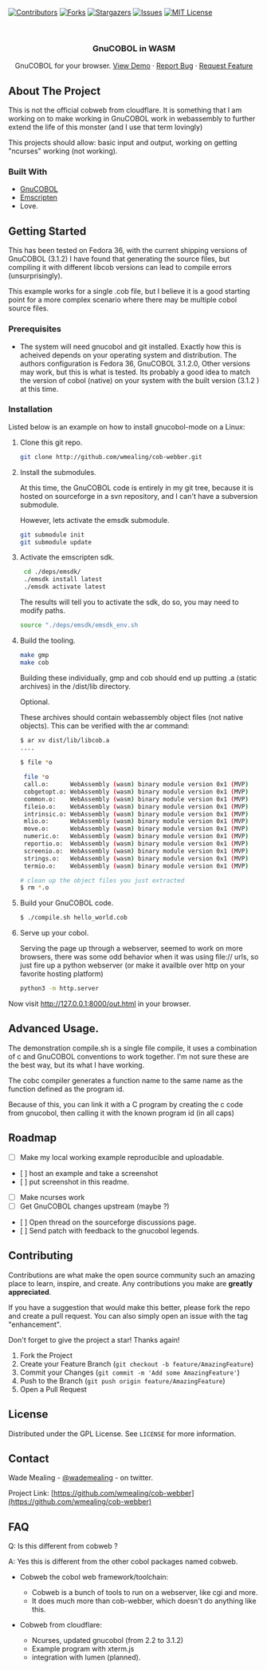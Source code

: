 [![Contributors][contributors-shield]][contributors-url]
[![Forks][forks-shield]][forks-url]
[![Stargazers][stars-shield]][stars-url]
[![Issues][issues-shield]][issues-url]
[![MIT License][license-shield]][license-url]

<!-- PROJECT LOGO -->
<br />
<div align="center">

  <h3 align="center">GnuCOBOL in WASM</h3>

  <p align="center">
    GnuCOBOL for your browser.
    <a href="https://github.com/wmealing/cob-webber/wiki/">View Demo</a>
    ·
    <a href="https://github.com/wmealing/cob-webber/issues">Report Bug</a>
    ·
    <a href="https://github.com/wmealing/cob-webber/issues">Request Feature</a>
  </p>
</div>



<!-- ABOUT THE PROJECT -->
## About The Project

This is not the official cobweb from cloudflare.   It is something that I am working on to make working in GnuCOBOL work in webassembly to further extend the life of this monster (and I use that term lovingly) 

This projects should allow: basic input and output, working on getting "ncurses" working (not working).


### Built With

- <a href="https://gnucobol.sourceforge.io/">GnuCOBOL</a>
- <a href="https://emscripten.org/">Emscripten</a>
- Love.

<!-- GETTING STARTED -->
## Getting Started

This has been tested on Fedora 36, with the current shipping versions of GnuCOBOL (3.1.2) I have found
that generating the source files, but compiling it with different libcob versions can lead to compile
errors (unsurprisingly). 

This example works for a single .cob file, but I believe it is a good starting point for a more 
complex scenario where there may be multiple cobol source files.

### Prerequisites

- The system will need gnucobol and git installed.  Exactly how this is acheived depends on your operating system and distribution.  The authors configuration is Fedora 36, GnuCOBOL 3.1.2.0,  Other versions may work, but this is what is tested.  Its probably a good idea to match the version of cobol (native) on your system with the built version (3.1.2 ) at this time.

### Installation

Listed below is an example on how to install gnucobol-mode on a Linux:

1. Clone this git repo.

    ```sh
    git clone http://github.com/wmealing/cob-webber.git
    ```

2. Install the submodules.

    At this time, the GnuCOBOL code is entirely in my git tree, because it is hosted
    on sourceforge in a svn repository, and I can't have a subversion submodule.

    However, lets activate the emsdk submodule.

    ```sh
    git submodule init
    git submodule update
    ```

3. Activate the emscripten sdk.

   ```sh
 	cd ./deps/emsdk/
	./emsdk install latest
	./emsdk activate latest
    ```

    The results will tell you to activate the sdk, do so, you may need to modify paths.
    
    ```sh
    source "./deps/emsdk/emsdk_env.sh
    ```

4. Build the tooling.

    ```sh
    make gmp
    make cob
    ```

    Building these individually, gmp and cob should end up putting .a (static archives)
    in the /dist/lib directory.
    
    Optional.
    
    These archives should contain webassembly object files (not native objects).
    This can be verified with the ar command:
    
    ```sh
    $ ar xv dist/lib/libcob.a
    ....
     
    $ file *o
    
     file *o
     call.o:      WebAssembly (wasm) binary module version 0x1 (MVP)
     cobgetopt.o: WebAssembly (wasm) binary module version 0x1 (MVP)
     common.o:    WebAssembly (wasm) binary module version 0x1 (MVP)
     fileio.o:    WebAssembly (wasm) binary module version 0x1 (MVP)
     intrinsic.o: WebAssembly (wasm) binary module version 0x1 (MVP)
     mlio.o:      WebAssembly (wasm) binary module version 0x1 (MVP)
     move.o:      WebAssembly (wasm) binary module version 0x1 (MVP)
     numeric.o:   WebAssembly (wasm) binary module version 0x1 (MVP)
     reportio.o:  WebAssembly (wasm) binary module version 0x1 (MVP)
     screenio.o:  WebAssembly (wasm) binary module version 0x1 (MVP)
     strings.o:   WebAssembly (wasm) binary module version 0x1 (MVP)
     termio.o:    WebAssembly (wasm) binary module version 0x1 (MVP)

   # clean up the object files you just extracted
   $ rm *.o
   
    ```

5. Build your GnuCOBOL code.

    ```sh
    $ ./compile.sh hello_world.cob
    ```

6. Serve up your cobol.

    Serving the page up through a webserver, seemed to work on more browsers,
    there was some odd behavior when it was using file:// urls, so just fire up
    a python webserver (or make it availble over http on your favorite hosting platform)

     ```sh
     python3 -m http.server
     ```

Now visit http://127.0.0.1:8000/out.html in your browser.


## Advanced Usage.

The demonstration compile.sh is a single file compile, it uses a combination of c and GnuCOBOL
conventions to work together. I'm not sure these are the best way, but its what I have working.

The cobc compiler generates a function name to the same name as the function defined as the program id.

Because of this, you can link it with a C program by creating the c code from gnucobol, then calling it
with the known program id (in all caps)

<!-- ROADMAP -->
## Roadmap


- [ ] Make my local working example reproducible and uploadable.
-    [ ] host an example and take a screenshot
-    [ ] put screenshot in this readme.
- [ ] Make ncurses work
- [ ] Get GnuCOBOL changes upstream (maybe ?)
-    [ ] Open thread on the sourceforge discussions page.
-    [ ] Send patch with feedback to the gnucobol legends.

<!-- CONTRIBUTING -->
## Contributing

Contributions are what make the open source community such an amazing place to learn, inspire, and create. Any contributions you make are **greatly appreciated**.

If you have a suggestion that would make this better, please fork the repo and create a pull request. You can also simply open an issue with the tag "enhancement".

Don't forget to give the project a star! Thanks again!

1. Fork the Project
2. Create your Feature Branch (`git checkout -b feature/AmazingFeature`)
3. Commit your Changes (`git commit -m 'Add some AmazingFeature'`)
4. Push to the Branch (`git push origin feature/AmazingFeature`)
5. Open a Pull Request

<!-- LICENSE -->
## License

Distributed under the GPL License. See `LICENSE` for more information.

<!-- CONTACT -->
## Contact

Wade Mealing - [@wademealing](https://twitter.com/wmealing) - on twitter.

Project Link: [https://github.com/wmealing/cob-webber](https://github.com/wmealing/cob-webber)

## FAQ 

Q: Is this different from cobweb ?

A: Yes this is different from the other cobol packages named cobweb.

  - Cobweb the cobol web framework/toolchain:
    - Cobweb is a bunch of tools to run on a webserver, like cgi and more.
    - It does much more than cob-webber, which doesn't do anything like this.

  - Cobweb from cloudflare:
    - Ncurses, updated gnucobol (from 2.2 to 3.1.2)
    - Example program with xterm.js
    - integration with lumen (planned).



<!-- MARKDOWN LINKS & IMAGES -->
<!-- https://www.markdownguide.org/basic-syntax/#reference-style-links -->
[contributors-shield]: https://img.shields.io/github/contributors/wmealing/gnucobol-mode.svg?style=for-the-badge
[contributors-url]: https://github.com/wmealing/gnucobol-mode/graphs/contributors
[forks-shield]: https://img.shields.io/github/forks/wmealing/gnucobol-mode.svg?style=for-the-badge
[forks-url]: https://github.com/wmealing/gnucobol-mode/network/members
[stars-shield]: https://img.shields.io/github/stars/wmealing/gnucobol-mode.svg?style=for-the-badge
[stars-url]: https://github.com/wmealing/gnucobol-mode/stargazers
[issues-shield]: https://img.shields.io/github/issues/wmealing/gnucobol-mode.svg?style=for-the-badge
[issues-url]: https://github.com/wmealing/gnucobol-mode/issues
[license-shield]: https://img.shields.io/github/license/wmealing/gnucobol-mode.svg?style=for-the-badge
[license-url]: https://github.com/wmealing/gnucobol-mode/blob/master/LICENSE.txt

